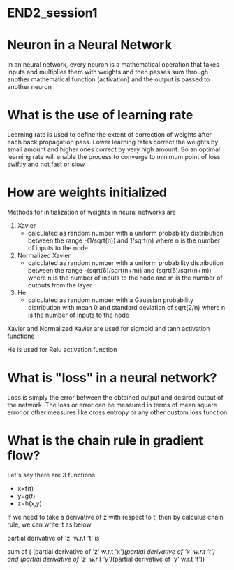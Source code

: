 # END2_session1

# Neuron in a Neural Network

In an neural network, every neuron is a mathematical operation
that takes inputs and multiplies them with weights and then passes
sum through another mathematical function (activation) and the output 
is passed to another neuron

# What is the use of learning rate

Learning rate is used to define the extent of correction of 
weights after each back propagation pass. Lower learning rates 
correct the weights by small amount and higher ones correct
by very high amount. So an optimal learning rate will 
enable the process to converge to minimum point of loss
swiftly and not fast or slow

# How are weights initialized

Methods for initialization of weights
in neural networks are
1. Xavier
   - calculated as random number with a uniform
    probability distribution between the range
     -(1/sqrt(n)) and 1/sqrt(n) where n is the 
     number of inputs to the node
2. Normalized Xavier
   - calculated as random number with a uniform
    probability distribution between the range
     -(sqrt(6)/sqrt(n+m)) and (sqrt(6)/sqrt(n+m)) where n is the 
     number of inputs to the node and m is the number of outputs from
     the layer
3. He 
   - calculated as random number with a Gaussian
    probability distribution with mean 0 and standard 
     deviation of sqrt(2/n) where n is the number of inputs
     to the node
    
Xavier and Normalized Xavier are used for sigmoid and tanh
activation functions

He is used for Relu activation function

# What is "loss" in a neural network?

Loss is simply the error between the obtained output and desired output
of the network. The loss or error can be measured in terms of 
mean square error or other measures like cross entropy or any
other custom loss function

# What is the chain rule in gradient flow?

Let's say there are 3 functions
- x=f(t)
- y=g(t)
- z=h(x,y)

If we need to take a derivative of z with respect to t,
then by calculus chain rule, we can write it as below

partial derivative of 'z' w.r.t 't'
is 

sum of (
(partial derivative of 'z' w.r.t 'x')*(partial derivative of 'x' w.r.t 't') and
(partial derivative of 'z' w.r.t 'y')*(partial derivative of 'y' w.r.t 't'))



